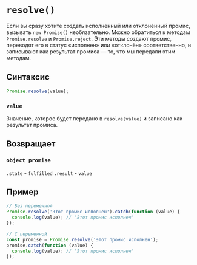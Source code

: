 # `resolve()`

Если вы сразу хотите создать исполненный или отклонённый промис, вызывать `new Promise()` необязательно. Можно обратиться к методам `Promise.resolve` и `Promise.reject`. Эти методы создают промис, переводят его в статус «исполнен» или «отклонён» соответственно, и записывают как результат промиса — то, что мы передали этим методам.

## Синтаксис

```js
Promise.resolve(value);
```

### `value`

Значение, которое будет передано в `resolve(value)` и записано как результат промиса.

## Возвращает

### `object promise`

`.state` - `fulfilled`
`.result` - `value`

## Пример

```js
// Без переменной
Promise.resolve('Этот промис исполнен').catch(function (value) {
  console.log(value); // 'Этот промис исполнен'
});

// С переменной
const promise = Promise.resolve('Этот промис исполнен');
promise.catch(function (value) {
  console.log(value); // 'Этот промис исполнен'
});
```
